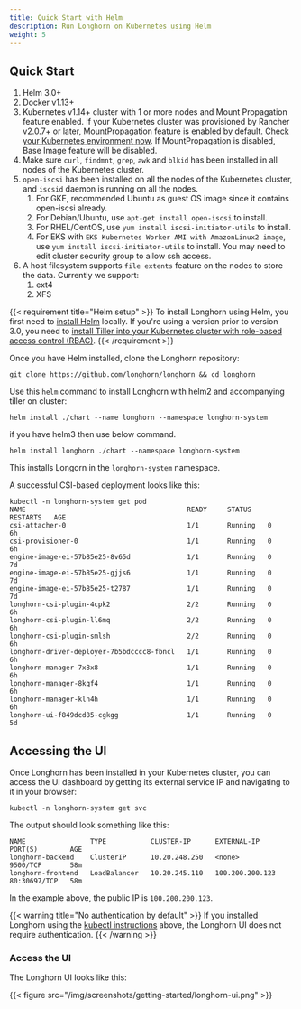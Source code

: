 ```yaml
---
title: Quick Start with Helm
description: Run Longhorn on Kubernetes using Helm
weight: 5
---
```



## Quick Start

1. Helm 3.0+
2. Docker v1.13+
3. Kubernetes v1.14+ cluster with 1 or more nodes and Mount Propagation feature enabled. If your Kubernetes cluster was provisioned by Rancher v2.0.7+ or later, MountPropagation feature is enabled by default. [Check your Kubernetes environment now](https://github.com/longhorn/longhorn/#environment-check-script). If MountPropagation is disabled, Base Image feature will be disabled.
4. Make sure `curl`, `findmnt`, `grep`, `awk` and `blkid` has been installed in all nodes of the Kubernetes cluster.
5.  `open-iscsi` has been installed on all the nodes of the Kubernetes cluster, and `iscsid` daemon is running on all the nodes.
    1. For GKE, recommended Ubuntu as guest OS image since it contains open-iscsi already.
    2. For Debian/Ubuntu, use `apt-get install open-iscsi` to install.
    3. For RHEL/CentOS, use `yum install iscsi-initiator-utils` to install.
    4. For EKS with `EKS Kubernetes Worker AMI with AmazonLinux2 image`, 
       use `yum install iscsi-initiator-utils` to install. You may need to edit cluster security group to allow ssh access.
6. A host filesystem supports `file extents` feature on the nodes to store the data. Currently we support:
    1. ext4
    2. XFS

{{< requirement title="Helm setup" >}}
To install Longhorn using Helm, you first need to [install Helm](https://helm.sh/docs/intro/install/) locally. If you're using a version prior to version 3.0, you need to [install Tiller into your Kubernetes cluster with role-based access control (RBAC)](https://v2.helm.sh/docs/using_helm/#tiller-namespaces-and-rbac).
{{< /requirement >}}

Once you have Helm installed, clone the Longhorn repository:

```shell
git clone https://github.com/longhorn/longhorn && cd longhorn
```

Use this `helm` command to install Longhorn with helm2 and accompanying tiller on cluster:

```shell
helm install ./chart --name longhorn --namespace longhorn-system
```
if you have helm3 then use below command.
```shell
helm install longhorn ./chart --namespace longhorn-system
```

This installs Longorn in the `longhorn-system` namespace.

A successful CSI-based deployment looks like this:

```shell
kubectl -n longhorn-system get pod
NAME                                        READY     STATUS    RESTARTS   AGE
csi-attacher-0                              1/1       Running   0          6h
csi-provisioner-0                           1/1       Running   0          6h
engine-image-ei-57b85e25-8v65d              1/1       Running   0          7d
engine-image-ei-57b85e25-gjjs6              1/1       Running   0          7d
engine-image-ei-57b85e25-t2787              1/1       Running   0          7d
longhorn-csi-plugin-4cpk2                   2/2       Running   0          6h
longhorn-csi-plugin-ll6mq                   2/2       Running   0          6h
longhorn-csi-plugin-smlsh                   2/2       Running   0          6h
longhorn-driver-deployer-7b5bdcccc8-fbncl   1/1       Running   0          6h
longhorn-manager-7x8x8                      1/1       Running   0          6h
longhorn-manager-8kqf4                      1/1       Running   0          6h
longhorn-manager-kln4h                      1/1       Running   0          6h
longhorn-ui-f849dcd85-cgkgg                 1/1       Running   0          5d
```

## Accessing the UI

Once Longhorn has been installed in your Kubernetes cluster, you can access the UI dashboard by getting its external service IP and navigating to it in your browser:

```shell
kubectl -n longhorn-system get svc
```

The output should look something like this:

```shell
NAME                TYPE           CLUSTER-IP      EXTERNAL-IP      PORT(S)        AGE
longhorn-backend    ClusterIP      10.20.248.250   <none>           9500/TCP       58m
longhorn-frontend   LoadBalancer   10.20.245.110   100.200.200.123  80:30697/TCP   58m
```

In the example above, the public IP is `100.200.200.123`.

{{< warning title="No authentication by default" >}}
If you installed Longhorn using the [kubectl instructions](../../install/install-with-kubectl) above, the Longhorn UI does not require authentication.
{{< /warning >}}

### Access the UI

The Longhorn UI looks like this:

{{< figure src="/img/screenshots/getting-started/longhorn-ui.png" >}}
